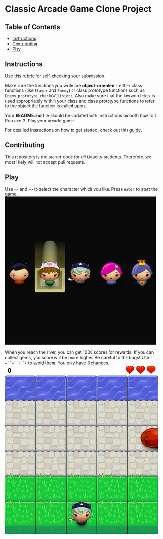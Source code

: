 # Classic Arcade Game Clone Project

## Table of Contents

- [Instructions](#instructions)
- [Contributing](#contributing)
- [Play](#play)

## Instructions

Use this [rubric](https://review.udacity.com/#!/rubrics/15/view) for self-checking your submission.

Make sure the functions you write are **object-oriented** - either class functions (like `Player` and `Enemy`) or class prototype functions such as `Enemy.prototype.checkCollisions`. Also make sure that the keyword `this` is used appropriately within your class and class prototype functions to refer to the object the function is called upon.

Your **README.md** file should be updated with instructions on both how to 1. Run and 2. Play your arcade game.

For detailed instructions on how to get started, check out this [guide](https://docs.google.com/document/d/1v01aScPjSWCCWQLIpFqvg3-vXLH2e8_SZQKC8jNO0Dc/pub?embedded=true).

## Contributing

This repository is the starter code for _all_ Udacity students. Therefore, we most likely will not accept pull requests.

## Play
Use  `<=` and `=>` to select the character which you like. Press `enter` to start the game.
![capture game](/images/capture_start.png)

When you reach the river, you can get 1000 scores for rewards. If you can collect gems, you score will be more higher. Be careful
to the bugs! Use `⬅️``➡️``⬆️️``⬇️️` to avoid them. You only have 3 chances.
![capture game](/images/capture_game.png)